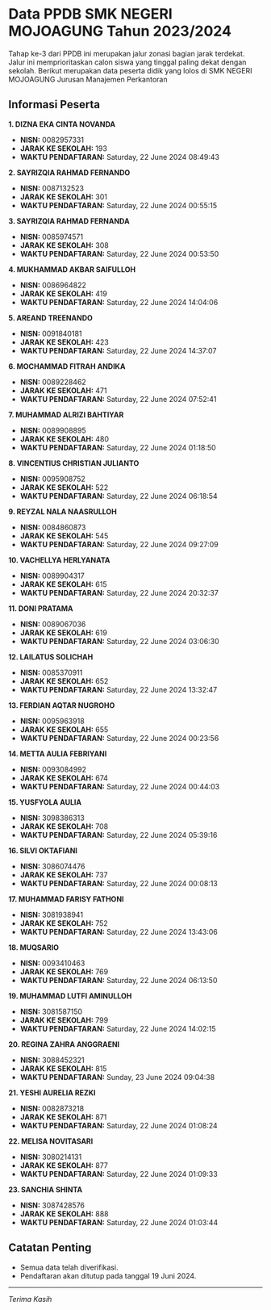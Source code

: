 # Data PPDB SMK NEGERI MOJOAGUNG Tahun 2023/2024
Tahap ke-3 dari PPDB ini merupakan jalur zonasi bagian jarak terdekat. Jalur ini memprioritaskan calon siswa yang tinggal paling dekat dengan sekolah.
Berikut merupakan data peserta didik yang lolos di SMK NEGERI MOJOAGUNG Jurusan Manajemen Perkantoran

## Informasi Peserta 
**1. DIZNA EKA CINTA NOVANDA**
- **NISN:** 0082957331
- **JARAK KE SEKOLAH:** 193
- **WAKTU PENDAFTARAN:** Saturday, 22 June 2024 08:49:43

**2. SAYRIZQIA RAHMAD FERNANDO**
- **NISN:** 0087132523
- **JARAK KE SEKOLAH:** 301
- **WAKTU PENDAFTARAN:** Saturday, 22 June 2024 00:55:15

**3. SAYRIZQIA RAHMAD FERNANDA**
- **NISN:** 0085974571
- **JARAK KE SEKOLAH:** 308
- **WAKTU PENDAFTARAN:** Saturday, 22 June 2024 00:53:50

**4. MUKHAMMAD AKBAR SAIFULLOH**
- **NISN:** 0086964822
- **JARAK KE SEKOLAH:** 419
- **WAKTU PENDAFTARAN:** Saturday, 22 June 2024 14:04:06

**5. AREAND TREENANDO**
- **NISN:** 0091840181
- **JARAK KE SEKOLAH:** 423
- **WAKTU PENDAFTARAN:** Saturday, 22 June 2024 14:37:07

**6. MOCHAMMAD FITRAH ANDIKA**
- **NISN:** 0089228462
- **JARAK KE SEKOLAH:** 471
- **WAKTU PENDAFTARAN:** Saturday, 22 June 2024 07:52:41

**7. MUHAMMAD ALRIZI BAHTIYAR**
- **NISN:** 0089908895
- **JARAK KE SEKOLAH:** 480
- **WAKTU PENDAFTARAN:** Saturday, 22 June 2024 01:18:50

**8. VINCENTIUS CHRISTIAN JULIANTO**
- **NISN:** 0095908752
- **JARAK KE SEKOLAH:** 522
- **WAKTU PENDAFTARAN:** Saturday, 22 June 2024 06:18:54

**9. REYZAL NALA NAASRULLOH**
- **NISN:** 0084860873
- **JARAK KE SEKOLAH:** 545
- **WAKTU PENDAFTARAN:** Saturday, 22 June 2024 09:27:09

**10. VACHELLYA HERLYANATA**
- **NISN:** 0089904317
- **JARAK KE SEKOLAH:** 615
- **WAKTU PENDAFTARAN:** Saturday, 22 June 2024 20:32:37

**11. DONI PRATAMA**
- **NISN:** 0089067036
- **JARAK KE SEKOLAH:** 619
- **WAKTU PENDAFTARAN:** Saturday, 22 June 2024 03:06:30

**12. LAILATUS SOLICHAH**
- **NISN:** 0085370911
- **JARAK KE SEKOLAH:** 652
- **WAKTU PENDAFTARAN:** Saturday, 22 June 2024 13:32:47

**13. FERDIAN AQTAR NUGROHO**
- **NISN:** 0095963918
- **JARAK KE SEKOLAH:** 655
- **WAKTU PENDAFTARAN:** Saturday, 22 June 2024 00:23:56

**14. METTA AULIA FEBRIYANI**
- **NISN:** 0093084992
- **JARAK KE SEKOLAH:** 674
- **WAKTU PENDAFTARAN:** Saturday, 22 June 2024 00:44:03

**15. YUSFYOLA AULIA**
- **NISN:** 3098386313
- **JARAK KE SEKOLAH:** 708
- **WAKTU PENDAFTARAN:** Saturday, 22 June 2024 05:39:16

**16. SILVI OKTAFIANI**
- **NISN:** 3086074476
- **JARAK KE SEKOLAH:** 737
- **WAKTU PENDAFTARAN:** Saturday, 22 June 2024 00:08:13

**17. MUHAMMAD FARISY FATHONI**
- **NISN:** 3081938941
- **JARAK KE SEKOLAH:** 752
- **WAKTU PENDAFTARAN:** Saturday, 22 June 2024 13:43:06

**18. MUQSARIO**
- **NISN:** 0093410463
- **JARAK KE SEKOLAH:** 769
- **WAKTU PENDAFTARAN:** Saturday, 22 June 2024 06:13:50

**19. MUHAMMAD LUTFI AMINULLOH**
- **NISN:** 3081587150
- **JARAK KE SEKOLAH:** 799
- **WAKTU PENDAFTARAN:** Saturday, 22 June 2024 14:02:15

**20. REGINA ZAHRA ANGGRAENI**
- **NISN:** 3088452321
- **JARAK KE SEKOLAH:** 815
- **WAKTU PENDAFTARAN:** Sunday, 23 June 2024 09:04:38

**21. YESHI AURELIA REZKI**
- **NISN:** 0082873218
- **JARAK KE SEKOLAH:** 871
- **WAKTU PENDAFTARAN:** Saturday, 22 June 2024 01:08:24

**22. MELISA NOVITASARI**
- **NISN:** 3080214131
- **JARAK KE SEKOLAH:** 877
- **WAKTU PENDAFTARAN:** Saturday, 22 June 2024 01:09:33

**23. SANCHIA SHINTA**
- **NISN:** 3087428576
- **JARAK KE SEKOLAH:** 888
- **WAKTU PENDAFTARAN:** Saturday, 22 June 2024 01:03:44

## Catatan Penting

- Semua data telah diverifikasi.
- Pendaftaran akan ditutup pada tanggal 19 Juni 2024.
---
_Terima Kasih_